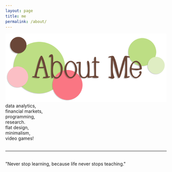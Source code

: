 ```yaml
---
layout: page
title: me
permalink: /about/
---
```


<img class="col one right" src="/img/me.png">

<br/>
data analytics,<br/> 
financial markets,<br/> 
programming,<br/>
research.<br/>
flat design,<br/>
minimalism,<br/>
video games!<br/>
<br/>
<hr/>
<br/>
<span class="contacticon center">
	<a href="mailto:wilsonliaows@gmail.com"><i class="fa fa-paper-plane"></i></a>
	<a href="https://www.linkedin.com/in/wilsonliaows/" target="_blank"><i class="fa fa-linkedin-square"></i></a>
	<a href="https://www.dropbox.com/s/5rmy3njco3erj47/Wilson%20Liao%20Resume.docx?dl=0" target="_blank"><i class="fa fa-address-book"></i></a>
</span>

<div class="col three caption">
	"Never stop learning, because life never stops teaching."
</div>

